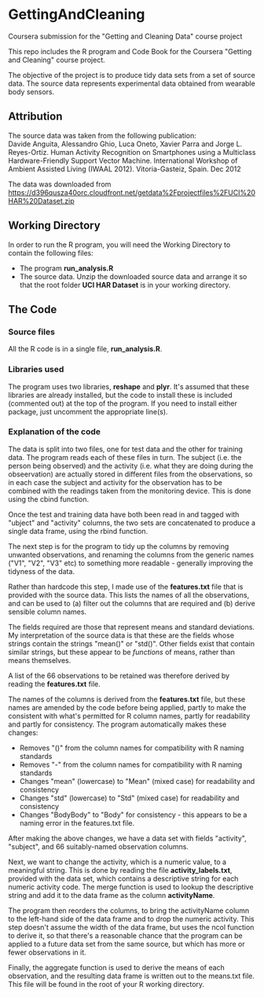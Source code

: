 # GettingAndCleaning
Coursera submission for the "Getting and Cleaning Data" course project

This repo includes the R program and Code Book for the Coursera "Getting and Cleaning" course project.

The objective of the project is to produce tidy data sets from a set of source data.  The source data represents experimental data obtained from wearable body sensors.

## Attribution

The source data was taken from the following publication:  
Davide Anguita, Alessandro Ghio, Luca Oneto, Xavier Parra and Jorge L. Reyes-Ortiz. Human Activity Recognition on Smartphones using a Multiclass Hardware-Friendly Support Vector Machine. International Workshop of Ambient Assisted Living (IWAAL 2012). Vitoria-Gasteiz, Spain. Dec 2012

The data was downloaded from https://d396qusza40orc.cloudfront.net/getdata%2Fprojectfiles%2FUCI%20HAR%20Dataset.zip

## Working Directory

In order to run the R program, you will need the Working Directory to contain the following files:
* The program **run_analysis.R**
* The source data. Unzip the downloaded source data and arrange it so that the root folder **UCI HAR Dataset** is in your working directory.

## The Code

### Source files

All the R code is in a single file, **run_analysis.R**.

### Libraries used

The program uses two libraries, **reshape** and **plyr**.  It's assumed that these libraries are already installed, but the code to install these is included (commented out) at the top of the program.  If you need to install either package, just uncomment the appropriate line(s).

### Explanation of the code

The data is split into two files, one for test data and the other for training data.  The program reads each of these files in turn.  The subject (i.e. the person being observed) and the activity (i.e. what they are doing during the obseervation) are actually stored in different files from the observations, so in each case the subject and activity for the observation has to be combined with the readings taken from the monitoring device.  This is done using the cbind function.

Once the test and training data have both been read in and tagged with "ubject" and "activity" columns, the two sets are concatenated to produce a single data frame, using the rbind function.

The next step is for the program to tidy up the columns by removing unwanted observations, and renaming the columns from the generic names ("V1", "V2", "V3" etc) to something more readable - generally improving the tidyness of the data.

Rather than hardcode this step, I made use of the **features.txt** file that is provided with the source data.  This lists the names of all the observations, and can be used to (a) filter out the columns that are required and (b) derive sensible column names.

The fields required are those that represent means and standard deviations.  My interpretation of the source data is that these are the fields whose strings contain the strings "mean()" or "std()".  Other fields exist that contain similar strings, but these appear to be _functions_ of means, rather than means themselves.

A list of the 66 observations to be retained was therefore derived by reading the **features.txt** file.

The names of the columns is derived from the **features.txt** file, but these names are amended by the code before being applied, partly to make the consistent with what's permitted for R column names, partly for readability and partly for consistency.  The program automatically makes these changes:
* Removes "()" from the column names for compatibility with R naming standards
* Removes "-" from the column names for compatibility with R naming standards
* Changes "mean" (lowercase) to "Mean" (mixed case) for readability and consistency
* Changes "std" (lowercase) to "Std" (mixed case) for readability and consistency
* Changes "BodyBody" to "Body" for consistency - this appears to be a naming error in the features.txt file.

After making the above changes, we have a data set with fields "activity", "subject", and 66 suitably-named observation columns.

Next, we want to change the activity, which is a numeric value, to a meaningful string.  This is done by reading the file **activity_labels.txt**, provided with the data set, which contains a descriptive string for each numeric activity code.  The merge function is used to lookup the descriptive string and add it to the data frame as the column **activityName**.

The program then reorders the columns, to bring the activityName column to the left-hand side of the data frame and to drop the numeric activity.  This step doesn't assume the width of the data frame, but uses the ncol function to derive it, so that there's a reasonable chance that the program can be applied to a future data set from the same source, but which has more or fewer observations in it.

Finally, the aggregate function is used to derive the means of each observation, and the resulting data frame is written out to the means.txt file.  This file will be found in the root of your R working directory.
